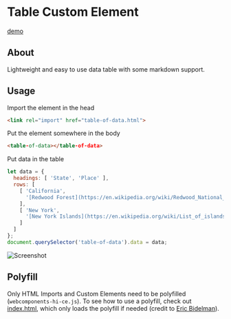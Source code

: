 # Table Custom Element
[demo](https://zvakanaka.github.io/table-of-data)
## About
Lightweight and easy to use data table with some markdown support.
## Usage
Import the element in the head
```html
<link rel="import" href="table-of-data.html">
```
Put the element somewhere in the body
```html
<table-of-data></table-of-data>
```
Put data in the table
```javascript
let data = {
  headings: [ 'State', 'Place' ],
  rows: [
    [ 'California',
      '[Redwood Forest](https://en.wikipedia.org/wiki/Redwood_National_and_State_Parks)'
    ],
    [ 'New York',
      '[New York Islands](https://en.wikipedia.org/wiki/List_of_islands_of_New_York)'
    ]
  ]
};
document.querySelector('table-of-data').data = data;
```
![Screenshot](http://i.imgur.com/Wi9b2Jy.png)
## Polyfill
Only HTML Imports and Custom Elements need to be polyfilled (`webcomponents-hi-ce.js`). To see how to use a polyfill, check out [index.html](https://github.com/zvakanaka/table-of-data/blob/master/index.html#L29-L56), which only loads the polyfill if needed (credit to [Eric Bidelman](https://gist.github.com/ebidel/1d5ede1e35b6f426a2a7)).
